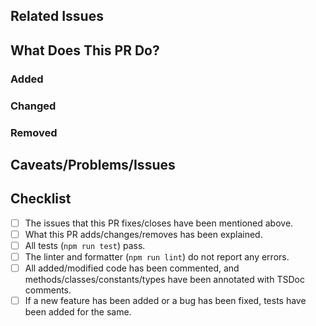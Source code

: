 <!--
	Hi there! Thanks for contributing! Please fill in this template to help us
	review and merge the PR as quickly and easily as possible!
-->

## Related Issues

<!--
	If this is a bug fix, or adds a feature mentioned in another issue, mention
	it as follows:

	- Closes #10
	- Fixes #15
-->

## What Does This PR Do?

<!--
	Explain what has been added/changed/removed, in
	[keepachangelog.com](https://keepachangelog.com) style.
-->

### Added

<!--
	- Added a new method on the limiter object to reset the count for a certain IP [#10]
-->

### Changed

<!--
	- Deprecated `global` option
	- Fixed test for deprecated options [#15]
-->

### Removed

<!--
	- Removed deprecated `headers` option
-->

## Caveats/Problems/Issues

<!--
	Any weird code/problems you faced while making this PR. Feel free to ask for
	help with anything, especially if it's your first time contributing!
-->

## Checklist

- [ ] The issues that this PR fixes/closes have been mentioned above.
- [ ] What this PR adds/changes/removes has been explained.
- [ ] All tests (`npm run test`) pass.
- [ ] The linter and formatter (`npm run lint`) do not report any errors.
- [ ] All added/modified code has been commented, and
      methods/classes/constants/types have been annotated with TSDoc comments.
- [ ] If a new feature has been added or a bug has been fixed, tests have been
      added for the same.
